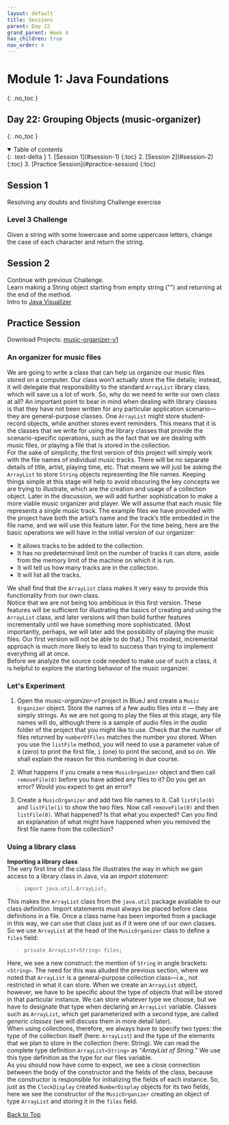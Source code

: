 ```yaml
---
layout: default
title: Sessions
parent: Day 22
grand_parent: Week 4
has_children: true
nav_order: 4
---
```


# Module 1: Java Foundations
{: .no_toc }
## Day 22: Grouping Objects (music-organizer)
{: .no_toc }

<details open markdown="block">
  <summary>
    Table of contents
  </summary>
  {: .text-delta }
1. [Session 1](#session-1)
   {:toc}
2. [Session 2](#session-2)
   {:toc}
3. [Practice Session](#practice-session)
   {:toc}
</details>

## Session 1
Resolving any doubts and finishing Challenge exercise

### Level 3 Challenge
Given a string with some lowercase and some uppercase letters, change the case of each character and return the string.

## Session 2
Continue with previous Challenge.  
Learn making a String object starting from empty string ("") and returning at the end of the method.  
Intro to [Java Visualizer](https://cscircles.cemc.uwaterloo.ca/java_visualize/)

## Practice Session

Download Projects:
[music-organizer-v1](../../../projects/bluej/part04/music-organizer-v1.zip)  

### An organizer for music files
We are going to write a class that can help us organize our music files stored on a computer.
Our class won’t actually store the file details; instead, it will delegate that responsibility to
the standard `ArrayList` library class, which will save us a lot of work. So, why do we need
to write our own class at all? An important point to bear in mind when dealing with library
classes is that they have not been written for any particular application scenario—they are
general-purpose classes. One `ArrayList` might store student-record objects, while another
stores event reminders. This means that it is the classes that we write for using the library
classes that provide the scenario-specific operations, such as the fact that we are dealing
with music files, or playing a file that is stored in the collection.  
For the sake of simplicity, the first version of this project will simply work with the file names
of individual music tracks. There will be no separate details of title, artist, playing time, etc.
That means we will just be asking the `ArrayList` to store `String` objects representing the
file names. Keeping things simple at this stage will help to avoid obscuring the key concepts
we are trying to illustrate, which are the creation and usage of a collection object. Later in the
discussion, we will add further sophistication to make a more viable music organizer and player.
We will assume that each music file represents a single music track. The example files we
have provided with the project have both the artist’s name and the track’s title embedded
in the file name, and we will use this feature later. For the time being, here are the basic
operations we will have in the initial version of our organizer:  
- It allows tracks to be added to the collection.
- It has no predetermined limit on the number of tracks it can store, aside from the memory limit of the machine on which it is run.
- It will tell us how many tracks are in the collection.
- It will list all the tracks.  

We shall find that the `ArrayList` class makes it very easy to provide this functionality
from our own class.  
Notice that we are not being too ambitious in this first version. These features will be sufficient
for illustrating the basics of creating and using the `ArrayList` class, and later versions
will then build further features incrementally until we have something more sophisticated.
(Most importantly, perhaps, we will later add the possibility of playing the music files. Our
first version will not be able to do that.) This modest, incremental approach is much more
likely to lead to success than trying to implement everything all at once.  
Before we analyze the source code needed to make use of such a class, it is helpful to explore
the starting behavior of the music organizer.

### Let's Experiment
1. Open the *music-organizer-v1* project in BlueJ and create a `Music Organizer` object. Store the names of a few audio files into it — they are simply strings. As we are not going to play the files at this stage, any file names will do, although there is a sample of audio files in the *audio* folder of the project that you might like to use.
Check that the number of files returned by `numberOfFiles` matches the number you stored. When you use the `listFile` method, you will need to use a parameter value of `0` (zero) to print the first file, `1` (one) to print the second, and so on. We shall explain the reason for this numbering in due course.

2. What happens if you create a new `MusicOrganizer` object and then call `removeFile(0)` before you have added any files to it? Do you get an error? Would you expect to get an error?

3. Create a `MusicOrganizer` and add two file names to it. Call `listFile(0)` and `listFile(1)` to show the two files. Now call `removeFile(0)` and then `listFile(0)`. What happened? Is that what you expected? Can you find an explanation of what might have happened when you removed the first file name from the collection?

### Using a library class

**Importing a library class**  
The very first line of the class file illustrates the way in which we gain access to a library
class in Java, via an *import statement*:  
> `import java.util.ArrayList;`  

This makes the `ArrayList` class from the `java.util` package available to our class definition.
Import statements must always be placed before class definitions in a file. Once a
class name has been imported from a package in this way, we can use that class just as if it
were one of our own classes. So we use `ArrayList` at the head of the `MusicOrganizer`
class to define a `files` field:  
> `private ArrayList<String> files;`  

Here, we see a new construct: the mention of `String` in angle brackets: `<String>`. The need
for this was alluded the previous section, where we noted that `ArrayList` is a general-purpose
collection class—i.e., not restricted in what it can store. When we create an `ArrayList`
object, however, we have to be specific about the type of objects that will be stored in that
particular instance. We can store whatever type we choose, but we have to designate that type
when declaring an `ArrayList` variable. Classes such as `ArrayList`, which get parameterized
with a second type, are called *generic classes* (we will discuss them in more detail later).  
When using collections, therefore, we always have to specify two types: the type of the collection
itself (here: `ArrayList`) and the type of the elements that we plan to store in the
collection (here: String). We can read the complete type definition `ArrayList<String>`
as “*ArrayList of String.*” We use this type definition as the type for our files variable.  
As you should now have come to expect, we see a close connection between the body of the
constructor and the fields of the class, because the constructor is responsible for initializing
the fields of each instance. So, just as the `ClockDisplay` created `NumberDisplay` objects
for its two fields, here we see the constructor of the `MusicOrganizer` creating an object
of type `ArrayList` and storing it in the `files` field.

[Back to Top](#top)